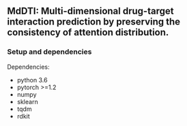 ## MdDTI: Multi-dimensional drug-target interaction prediction by preserving the consistency of attention distribution.

### Setup and dependencies
Dependencies:
* python 3.6
* pytorch >=1.2
* numpy
* sklearn
* tqdm
* rdkit

